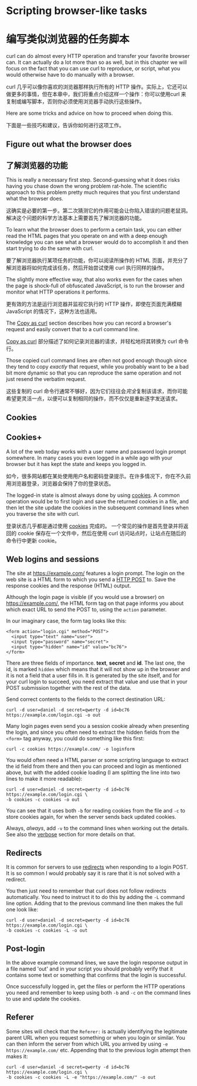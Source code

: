 # Scripting browser-like tasks

# 编写类似浏览器的任务脚本

curl can do almost every HTTP operation and transfer your favorite browser
can. It can actually do a lot more than so as well, but in this chapter we
will focus on the fact that you can use curl to reproduce, or script, what you
would otherwise have to do manually with a browser.

curl 几乎可以像你喜欢的浏览器那样执行所有的 HTTP 操作。实际上，它还可以做更多的事情，但在本章中，我们将重点介绍这样一个操作：你可以使用curl 来复制或编写脚本，否则你必须使用浏览器手动执行这些操作。

Here are some tricks and advice on how to proceed when doing this.

下面是一些技巧和建议，告诉你如何进行这项工作。

## Figure out what the browser does

## 了解浏览器的功能

This is really a necessary first step. Second-guessing what it does risks having
you chase down the wrong problem rat-hole. The scientific approach to this
problem pretty much requires that you first understand what the browser does.

这确实是必要的第一步。第二次猜测它的作用可能会让你陷入错误的问题老鼠洞。解决这个问题的科学方法基本上需要首先了解浏览器的功能。

To learn what the browser does to perform a certain task, you can either read
the HTML pages that you operate on and with a deep enough knowledge you can
see what a browser would do to accomplish it and then start trying to do the
same with curl.

要了解浏览器执行某项任务的功能，你可以阅读所操作的 HTML 页面，并充分了解浏览器将如何完成该任务，然后开始尝试使用 curl 执行同样的操作。

The slightly more effective way, that also works even for the cases when the
page is shock-full of obfuscated JavaScript, is to run the browser and monitor
what HTTP operations it performs.

更有效的方法是运行浏览器并监视它执行的 HTTP 操作，即使在页面充满模糊 JavaScript 的情况下，这种方法也适用。

The [Copy as curl](../usingcurl/copyas.md) section describes how you can
record a browser's request and easily convert that to a curl command line.

[Copy as curl](../usingcurl/copyas.md) 部分描述了如何记录浏览器的请求，并轻松地将其转换为 curl 命令行。

Those copied curl command lines are often not good enough though since they
tend to copy *exactly* that request, while you probably want to be a bad bit
more dynamic so that you can reproduce the same operation and not just resend
the verbatim request.

这些复制的 curl 命令行通常不够好，因为它们往往会*完全*复制该请求，而你可能希望更灵活一点，以便可以复制相同的操作，而不仅仅是重新逐字发送请求。

## Cookies

## Cookies+

A lot of the web today works with a user name and password login prompt
somewhere. In many cases you even logged in a while ago with your browser but
it has kept the state and keeps you logged in.

如今，很多网站都在某处使用用户名和密码登录提示。在许多情况下，你在不久前用浏览器登录，浏览器会保持了你的登录状态。

The logged-in state is almost always done by using [cookies](cookies.md).
A common operation would be to first login and save the returned cookies in a
file, and then let the site update the cookies in the subsequent command lines
when you traverse the site with curl.

登录状态几乎都是通过使用 [cookies](cookies.md) 完成的。
一个常见的操作是首先登录并将返回的 cookie 保存在一个文件中，然后在使用 curl 访问站点时，让站点在随后的命令行中更新 cookie。 

## Web logins and sessions

The site at https://example.com/ features a login prompt. The login on the web
site is a HTML form to which you send a [HTTP POST](post.md) to. Save the
response cookies and the response (HTML) output.

Although the login page is visible (if you would use a browser) on
https://example.com/, the HTML form tag on that page informs you about which
exact URL to send the POST to, using the `action` parameter.

In our imaginary case, the form tag looks like this:

~~~
<form action="login.cgi" method="POST">
  <input type="text" name="user">
  <input type="password" name="secret">
  <input type="hidden" name="id" value="bc76">
</form>
~~~

There are three fields of importance. **text**, **secret** and **id**. The
last one, the id, is marked `hidden` which means that it will not show up in
the browser and it is not a field that a user fills in. It is generated by the
site itself, and for your curl login to succeed, you need extract that value
and use that in your POST submission together with the rest of the data.

Send correct contents to the fields to the correct destination URL:

    curl -d user=daniel -d secret=qwerty -d id=bc76 https://example.com/login.cgi -o out

Many login pages even send you a session cookie already when presenting the
login, and since you often need to extract the hidden fields from the `<form>`
tag anyway, you could do something like this first:

    curl -c cookies https://example.com/ -o loginform

You would often need a HTML parser or some scripting language to extract the id
field from there and then you can proceed and login as mentioned above, but
with the added cookie loading (I am splitting the line into two lines to make
it more readable):

    curl -d user=daniel -d secret=qwerty -d id=bc76 https://example.com/login.cgi \
    -b cookies -c cookies -o out

You can see that it uses both `-b` for reading cookies from the file and `-c`
to store cookies again, for when the server sends back updated cookies.

Always, *always*, add `-v` to the command lines when working out the
details. See also the [verbose](../usingcurl/verbose.md) section for more
details on that.

## Redirects

It is common for servers to use [redirects](redirects.md) when responding
to a login POST. It is so common I would probably say it is rare that it is
not solved with a redirect.

You then just need to remember that curl does not follow redirects
automatically. You need to instruct it to do this by adding the `-L` command
line option. Adding that to the previous command line then makes the full one
look like:

    curl -d user=daniel -d secret=qwerty -d id=bc76 https://example.com/login.cgi \
    -b cookies -c cookies -L -o out

## Post-login

In the above example command lines, we save the login response output in a
file named 'out' and in your script you should probably verify that it
contains some text or something that confirms that the login is successful.

Once successfully logged in, get the files or perform the HTTP operations you
need and remember to keep using both `-b` and `-c` on the command lines to use
and update the cookies.

## Referer

Some sites will check that the `Referer:` is actually identifying the
legitimate parent URL when you request something or when you login or
similar. You can then inform the server from which URL you arrived by using
`-e https://example.com/` etc. Appending that to the previous login attempt
then makes it:

    curl -d user=daniel -d secret=qwerty -d id=bc76 https://example.com/login.cgi \
    -b cookies -c cookies -L -e "https://example.com/" -o out
